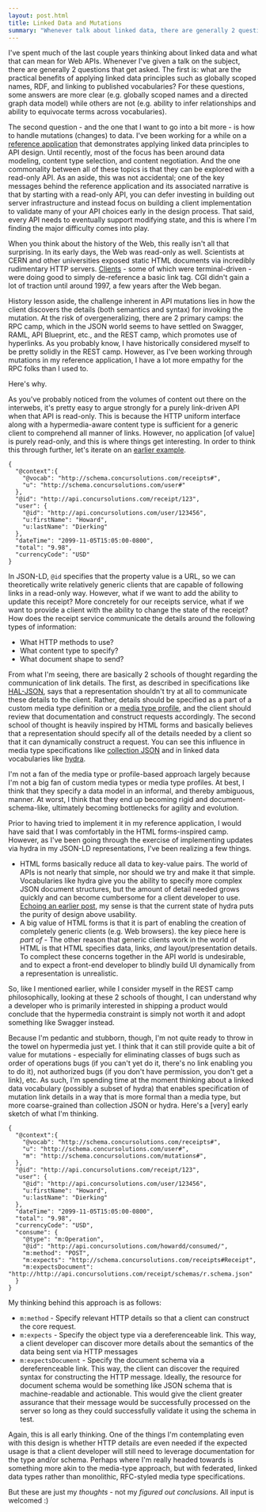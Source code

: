 ```yaml
---
layout: post.html
title: Linked Data and Mutations
summary: "Whenever talk about linked data, there are generally 2 questions that get asked: what are the practical benefits of applying linked data principles and how do you handle mutations (changes) to data? This addresses the latter."
---
```


I've spent much of the last couple years thinking about linked data and what that can mean for Web APIs. Whenever I've given a talk on the subject, there are generally 2 questions that get asked. The first is: what are the practical benefits of applying linked data principles such as globally scoped names, RDF, and linking to published vocabularies? For these questions, some answers are more clear (e.g. globally scoped names and a directed graph data model) while others are not (e.g. ability to infer relationships and ability to equivocate terms across vocabularies).

The second question - and the one that I want to go into a bit more - is how to handle mutations (changes) to data. I've been working for a while on a [reference application](https://github.com/howarddierking/building-restful-services) that demonstrates applying linked data principles to API design. Until recently, most of the focus has been around data modeling, content type selection, and content negotiation. And the one commonality between all of these topics is that they can be explored with a read-only API. As an aside, this was not accidental; one of the key messages behind the reference application and its associated narrative is that by starting with a read-only API, you can defer investing in building out server infrastructure and instead focus on building a client implementation to validate many of your API choices early in the design process.  That said, every API needs to eventually support modifying state, and this is where I'm finding the major difficulty comes into play.

When you think about the history of the Web, this really isn't all that surprising. In its early days, the Web was read-only as well. Scientists at CERN and other universities exposed static HTML documents via incredibly rudimentary HTTP servers. [Clients](https://en.wikipedia.org/wiki/History_of_the_web_browser) - some of which were terminal-driven - were doing good to simply de-reference a basic link tag. CGI didn't gain a lot of traction until around 1997, a few years after the Web began.

History lesson aside, the challenge inherent in API mutations lies in how the client discovers the details (both semantics and syntax) for invoking the mutation. At the risk of overgeneralizing, there are 2 primary camps: the RPC camp, which in the JSON world seems to have settled on Swagger, RAML, API Blueprint, etc., and the REST camp, which promotes use of hyperlinks. As you probably know, I have historically considered myself to be pretty solidly in the REST camp. However, as I've been working through mutations in my reference application, I have a lot more empathy for the RPC folks than I used to.

Here's why.

As you've probably noticed from the volumes of content out there on the interwebs, it's pretty easy to argue strongly for a purely link-driven API when that API is read-only. This is because the HTTP uniform interface along with a hypermedia-aware content type is sufficient for a generic client to comprehend all manner of links. However, no application [of value] is purely read-only, and this is where things get interesting. In order to think this through further, let's iterate on an [earlier example](http://blog.howarddierking.com/2016/11/04/service-ownership-and-linked-data/).

```
{
  "@context":{
    "@vocab": "http://schema.concursolutions.com/receipts#",
    "u": "http://schema.concursolutions.com/user#"
  },
  "@id": "http://api.concursolutions.com/receipt/123",
  "user": {
    "@id": "http://api.concursolutions.com/user/123456",
    "u:firstName": "Howard",
    "u:lastName": "Dierking"
  },
  "dateTime": "2099-11-05T15:05:00-0800",
  "total": "9.98",
  "currencyCode": "USD"
}
```

In JSON-LD, `@id` specifies that the property value is a URL, so we can theoretically write relatively generic clients that are capable of following links in a read-only way. However, what if we want to add the ability to update this receipt? More concretely for our receipts service, what if we want to provide a client with the ability to change the state of the receipt? How does the receipt service communicate the details around the following types of information:

* What HTTP methods to use?
* What content type to specify?
* What document shape to send?

From what I'm seeing, there are basically 2 schools of thought regarding the communication of link details. The first, as described in specifications like [HAL-JSON](https://tools.ietf.org/html/draft-kelly-json-hal-08), says that a representation shouldn't try at all to communicate these details to the client. Rather, details should be specified as a part of a custom media type definition or a [media type profile](https://tools.ietf.org/html/draft-wilde-profile-link-04), and the client should review that documentation and construct requests accordingly. The second school of thought is heavily inspired by HTML forms and basically believes that a representation should specify all of the details needed by a client so that it can dynamically construct a request. You can see this influence in media type specifications like [collection JSON](https://github.com/collection-json/spec) and in linked data vocabularies like [hydra](http://www.hydra-cg.com/spec/latest/core/).

I'm not a fan of the media type or profile-based approach largely because I'm not a big fan of custom media types or media type profiles. At best, I think that they specify a data model in an informal, and thereby ambiguous, manner. At worst, I think that they end up becoming rigid and document-schema-like, ultimately becoming bottlenecks for agility and evolution.

Prior to having tried to implement it in my reference application, I would have said that I was comfortably in the HTML forms-inspired camp. However, as I've been going through the exercise of implementing updates via hydra in my JSON-LD representations, I've been realizing a few things.

* HTML forms basically reduce all data to key-value pairs. The world of APIs is not nearly that simple, nor should we try and make it that simple. Vocabularies like hydra give you the ability to specify more complex JSON document structures, but the amount of detail needed grows quickly and can become cumbersome for a client developer to use. [Echoing an earlier post](http://blog.howarddierking.com/2016/10/07/swagger-ain-t-rest-is-that-ok/), my sense is that the current state of hydra puts the purity of design above usability.
* A big value of HTML forms is that it is part of enabling the creation of completely generic clients (e.g. Web browsers). the key piece here is _part of_ - The other reason that generic clients work in the world of HTML is that HTML specifies data, links, _and_ layout/presentation details. To complect these concerns together in the API world is undesirable, and to expect a front-end developer to blindly build UI dynamically from a representation is unrealistic.

So, like I mentioned earlier, while I consider myself in the REST camp philosophically, looking at these 2 schools of thought, I can understand why a developer who is primarily interested in shipping a product would conclude that the hypermedia constraint is simply not worth it and adopt something like Swagger instead.

Because I'm pedantic and stubborn, though, I'm not quite ready to throw in the towel on hypermedia just yet. I think that it can still provide quite a bit of value for mutations - especially for eliminating classes of bugs such as order of operations bugs (if you can't yet do it, there's no link enabling you to do it), not authorized bugs (if you don't have permission, you don't get a link), etc. As such, I'm spending time at the moment thinking about a linked data vocabulary (possibly a subset of hydra) that enables specification of mutation link details in a way that is more formal than a media type, but more coarse-grained than collection JSON or hydra. Here's a [very] early sketch of what I'm thinking.

```
{
  "@context":{
    "@vocab": "http://schema.concursolutions.com/receipts#",
    "u": "http://schema.concursolutions.com/user#",
    "m": "http://schema.concursolutions.com/mutations#",
  },
  "@id": "http://api.concursolutions.com/receipt/123",
  "user": {
    "@id": "http://api.concursolutions.com/user/123456",
    "u:firstName": "Howard",
    "u:lastName": "Dierking"
  },
  "dateTime": "2099-11-05T15:05:00-0800",
  "total": "9.98",
  "currencyCode": "USD",
  "consume": {
  	"@type": "m:Operation",
  	"@id": "http://api.concursolutions.com/howardd/consumed/",
  	"m:method": "POST",
  	"m:expects": "http://schema.concursolutions.com/receipts#Receipt",
  	"m:expectsDocument": "http://http://api.concursolutions.com/receipt/schemas/r.schema.json"
  }
}
```

My thinking behind this approach is as follows:

* `m:method` - Specify relevant HTTP details so that a client can construct the core request.
* `m:expects` - Specify the object type via a dereferenceable link. This way, a client developer can discover more details about the semantics of the data being sent via HTTP messages
* `m:expectsDocument` - Specify the document schema via a dereferenceable link. This way, the client can discover the required syntax for constructing the HTTP message. Ideally, the resource for document schema would be something like JSON schema that is machine-readable and actionable. This would give the client greater assurance that their message would be successfully processed on the server so long as they could successfully validate it using the schema in test.

Again, this is all early thinking. One of the things I'm contemplating even with this design is whether HTTP details are even needed if the expected usage is that a client developer will still need to leverage documentation for the type and/or schema. Perhaps where I'm really headed towards is something more akin to the media-type approach, but with federated, linked data types rather than monolithic, RFC-styled media type specifications.

But these are just my  _thoughts_ - not my _figured out conclusions_. All input is welcomed :)
